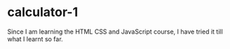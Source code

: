 # calculator-1
Since I am learning the HTML CSS and JavaScript course, I have tried it till what I learnt so far.

